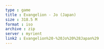 ```yaml
---
type : game
title : Evangelion - Jo (Japan)
size : 318.5 M
format : iso
archive : zip
server : myrient
link2 : Evangelion%20-%20Jo%20%28Japan%29
---
```

